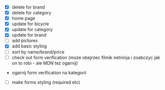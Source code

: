 - [x] delete for brand
- [x] delete for category
- [x] home page
- [x] update for bicycle
- [x] update for category
- [x] update for brand
- [ ] add pictures
- [x] add basic styling
- [ ] sort by name/brand/price
- [ ] check out form verification (moze obejrzec filmik netninja i zoabczyc jak on to robi - ale MDN tez ogarnij)
- ogarnij form verification na kategorii
- [ ] make forms styling (required etc)
